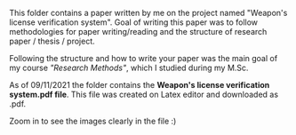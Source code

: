 This folder contains a paper written by me on the project named "Weapon's license verification system". Goal of writing this paper was to follow methodologies for paper writing/reading and the structure of research paper / thesis / project.

Following the structure and how to write your paper was the main goal of my course *"Research Methods"*, which I studied during my M.Sc.

As of 09/11/2021 the folder contains the **Weapon's license verification system.pdf file**. This file was created on Latex editor and downloaded as .pdf.

Zoom in to see the images clearly in the file :)
